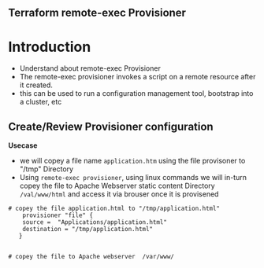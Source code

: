 ## Terraform remote-exec Provisioner
# Introduction
- Understand about remote-exec Provisioner
- The remote-exec provisioner invokes a script on a remote resource after it created.
- this can be used to run a configuration management tool, bootstrap into a cluster, etc

## Create/Review Provisioner configuration
**Usecase**
- we will copey a file name `application.htm` using the file provisoner to "/tmp" Directory
- Using `remote-exec provisioner`, using linux commands we will in-turn copey the file to Apache Webserver static content Directory `/val/www/html` and access it via brouser once it is provisened 

```t
# copey the file application.html to "/tmp/application.html"
    provisioner "file" {
    source =  "Applications/application.html"
    destination = "/tmp/application.html" 
   }


# copey the file to Apache webserver  /var/www/

```